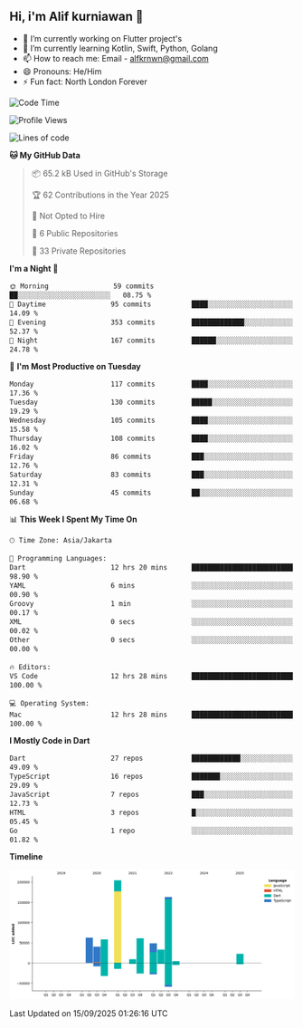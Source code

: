 ## Hi, i'm Alif kurniawan 👋

- 🔭 I’m currently working on Flutter project's
- 🌱 I’m currently learning Kotlin, Swift, Python, Golang
- 📫 How to reach me: Email - alfkrnwn@gmail.com
- 😄 Pronouns: He/Him
- ⚡ Fun fact: North London Forever

<!--START_SECTION:waka-->
![Code Time](http://img.shields.io/badge/Code%20Time-283%20hrs%2023%20mins-blue)

![Profile Views](http://img.shields.io/badge/Profile%20Views-14-blue)

![Lines of code](https://img.shields.io/badge/From%20Hello%20World%20I%27ve%20Written-706.1%20thousand%20lines%20of%20code-blue)

**🐱 My GitHub Data** 

> 📦 65.2 kB Used in GitHub's Storage 
 > 
> 🏆 62 Contributions in the Year 2025
 > 
> 🚫 Not Opted to Hire
 > 
> 📜 6 Public Repositories 
 > 
> 🔑 33 Private Repositories 
 > 
**I'm a Night 🦉** 

```text
🌞 Morning                59 commits          ██░░░░░░░░░░░░░░░░░░░░░░░   08.75 % 
🌆 Daytime                95 commits          ████░░░░░░░░░░░░░░░░░░░░░   14.09 % 
🌃 Evening                353 commits         █████████████░░░░░░░░░░░░   52.37 % 
🌙 Night                  167 commits         ██████░░░░░░░░░░░░░░░░░░░   24.78 % 
```
📅 **I'm Most Productive on Tuesday** 

```text
Monday                   117 commits         ████░░░░░░░░░░░░░░░░░░░░░   17.36 % 
Tuesday                  130 commits         █████░░░░░░░░░░░░░░░░░░░░   19.29 % 
Wednesday                105 commits         ████░░░░░░░░░░░░░░░░░░░░░   15.58 % 
Thursday                 108 commits         ████░░░░░░░░░░░░░░░░░░░░░   16.02 % 
Friday                   86 commits          ███░░░░░░░░░░░░░░░░░░░░░░   12.76 % 
Saturday                 83 commits          ███░░░░░░░░░░░░░░░░░░░░░░   12.31 % 
Sunday                   45 commits          ██░░░░░░░░░░░░░░░░░░░░░░░   06.68 % 
```


📊 **This Week I Spent My Time On** 

```text
🕑︎ Time Zone: Asia/Jakarta

💬 Programming Languages: 
Dart                     12 hrs 20 mins      █████████████████████████   98.90 % 
YAML                     6 mins              ░░░░░░░░░░░░░░░░░░░░░░░░░   00.90 % 
Groovy                   1 min               ░░░░░░░░░░░░░░░░░░░░░░░░░   00.17 % 
XML                      0 secs              ░░░░░░░░░░░░░░░░░░░░░░░░░   00.02 % 
Other                    0 secs              ░░░░░░░░░░░░░░░░░░░░░░░░░   00.00 % 

🔥 Editors: 
VS Code                  12 hrs 28 mins      █████████████████████████   100.00 % 

💻 Operating System: 
Mac                      12 hrs 28 mins      █████████████████████████   100.00 % 
```

**I Mostly Code in Dart** 

```text
Dart                     27 repos            ████████████░░░░░░░░░░░░░   49.09 % 
TypeScript               16 repos            ███████░░░░░░░░░░░░░░░░░░   29.09 % 
JavaScript               7 repos             ███░░░░░░░░░░░░░░░░░░░░░░   12.73 % 
HTML                     3 repos             █░░░░░░░░░░░░░░░░░░░░░░░░   05.45 % 
Go                       1 repo              ░░░░░░░░░░░░░░░░░░░░░░░░░   01.82 % 
```



**Timeline**

![Lines of Code chart](https://raw.githubusercontent.com/awanderer11/awanderer11/main/assets/bar_graph.png)


 Last Updated on 15/09/2025 01:26:16 UTC
<!--END_SECTION:waka-->
